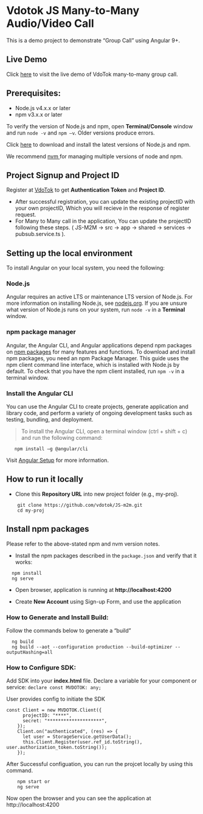 # Vdotok JS Many-to-Many Audio/Video Call
This is a demo project to demonstrate “Group Call” using Angular 9+.

## Live Demo
 Click <a href="https://m2m.vdotok.com" target="_blank" title="Chat Demo">here</a> to visit the live demo of VdoTok many-to-many group call.
  
 
## Prerequisites:
- Node.js v4.x.x or later 
- npm v3.x.x or later 

To verify the version of Node.js and npm, open **Terminal/Console** window and run `node -v` and `npm –v`. Older versions produce errors.

Click <a href="https://docs.npmjs.com/downloading-and-installing-node-js-and-npm" target="_blank">here</a> to download and install the latest versions of Node.js and npm.  

We recommend <a href="https://github.com/nvm-sh/nvm" target="_blank">nvm </a> for managing multiple versions of node and npm.
    

## Project Signup and Project ID

Register at <a href="https://userpanel.vdotok.com/norgic/chatSDK" target="_blank">VdoTok</a> to get **Authentication Token** and **Project ID**.
- After successful registration, you can update the existing projectID with your own projectID, Which you will recieve in the response of register request. 
- For Many to Many call in the application, You can update the projectID following these steps. ( JS-M2M -> src -> app -> shared -> services -> pubsub.service.ts ).

## Setting up the local environment

To install Angular on your local system, you need the following:

### Node.js 

Angular requires an active LTS or maintenance LTS version of Node.js. For more information on installing Node.js, see <a href="https://nodejs.org">nodejs.org</a>. If you are unsure what version of Node.js runs on your system, run `node -v` in a **Terminal** window.

### npm package manager

Angular, the Angular CLI, and Angular applications depend npm packages on <a href="https://docs.npmjs.com/getting-started/what-is-npm">npm packages</a> for many features and functions. To download and install npm packages, you need an npm Package Manager. This guide uses the npm client command line interface, which is installed with Node.js by default. To check that you have the npm client installed, run `npm -v` in a terminal window.

###  Install the Angular CLI 
You can use the Angular CLI to create projects, generate application and library code, and perform a variety of ongoing development tasks such as testing, bundling, and deployment.
> To install the Angular CLI, open a terminal window (ctrl + shift + c) and run the following command:
 
```shell
   npm install –g @angular/cli 
```
Visit <a href="https://angular.io/guide/setup-local" target="_blank">Angular Setup</a> for more information.
## How to run it locally

- Clone this **Repository URL** into new project folder (e.g., my-proj).

```shell
    git clone https://github.com/vdotok/JS-m2m.git 
    cd my-proj
```

## Install npm packages

Please refer to the above-stated npm and nvm version notes. 

- Install the npm packages described in the `package.json` and verify that it works:

```shell
  npm install
  ng serve
```
- Open browser, application is running at **http://localhost:4200**

- Create **New Account** using Sign-up Form, and use the application

###  How to Generate and Install Build:
Follow the commands below to generate a “build”
 
```shell
  ng build 
  ng build --aot --configuration production --build-optimizer --outputHashing=all
```



### How to Configure SDK:
Add SDK into your **index.html** file. Declare a variable for your component or service:
`declare const MVDOTOK: any;`

User provides config to initiate the SDK
```shell
const Client = new MVDOTOK.Client({
      projectID: "****",
      secret: "********************",
    });
    Client.on("authenticated", (res) => {
      let user = StorageService.getUserData();
      this.Client.Register(user.ref_id.toString(), user.authorization_token.toString());
    });
```

After Successful configuation, you can run the projcet locally by using this command.

```shell
    npm start or
    ng serve
```
Now open the browser and you can see the application at http://localhost:4200 
